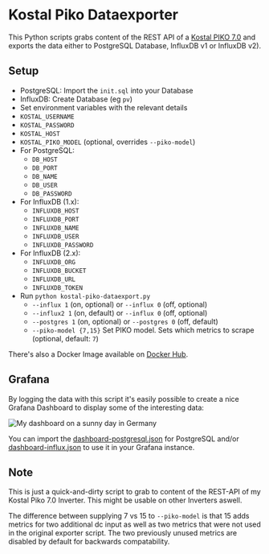 # Kostal Piko Dataexporter

This Python scripts grabs content of the REST API of a [Kostal PIKO
7.0](https://www.kostal-solar-electric.com/de-de/products/three-phase-inverter/piko-12-20)
and exports the data either to PostgreSQL Database, InfluxDB v1 or InfluxDB v2).

## Setup

 * PostgreSQL: Import the `init.sql` into your Database
 * InfluxDB: Create Database (eg `pv`)
 * Set environment variables with the relevant details
  * `KOSTAL_USERNAME`
  * `KOSTAL_PASSWORD`
  * `KOSTAL_HOST`
  * `KOSTAL_PIKO_MODEL` (optional, overrides `--piko-model`)
  * For PostgreSQL:
    * `DB_HOST`
    * `DB_PORT`
    * `DB_NAME`
    * `DB_USER`
    * `DB_PASSWORD`
  * For InfluxDB (1.x):
    * `INFLUXDB_HOST`
    * `INFLUXDB_PORT`
    * `INFLUXDB_NAME`
    * `INFLUXDB_USER`
    * `INFLUXDB_PASSWORD`
  * For InfluxDB (2.x):
    * `INFLUXDB_ORG`
    * `INFLUXDB_BUCKET`
    * `INFLUXDB_URL`
    * `INFLUXDB_TOKEN`
 * Run `python kostal-piko-dataexport.py`
    * `--influx 1` (on, optional) or `--influx 0` (off, optional)
    * `--influx2 1` (on, default) or `--influx 0` (off, optional)
    * `--postgres 1` (on, optional) or `--postgres 0` (off, default)
    * `--piko-model {7,15}` Set PIKO model. Sets which metrics to scrape (optional, default: `7`)

There's also a Docker Image available on [Docker Hub](https://hub.docker.com/r/svijee/kostal-dataexporter).

## Grafana

By logging the data with this script it's easily possible to create a nice
Grafana Dashboard to display some of the interesting data:

![My dashboard on a sunny day in Germany](https://raw.githubusercontent.com/svijee/kostal-dataexporter/master/img/grafana-dashboard.png)

You can import the [dashboard-postgresql.json](dashboard-postgresql.json) for PostgreSQL and/or [dashboard-influx.json](dashboard-influx.json)
to use it in your Grafana instance.

## Note

This is just a quick-and-dirty script to grab to content of the REST-API of my
Kostal Piko 7.0 Inverter. This might be usable on other Inverters aswell.

The difference between supplying 7 vs 15 to `--piko-model` is that 15 adds
metrics for two additional dc input as well as two metrics that were not used in
the original exporter script. The two previously unused metrics are disabled by
default for backwards compatability.
